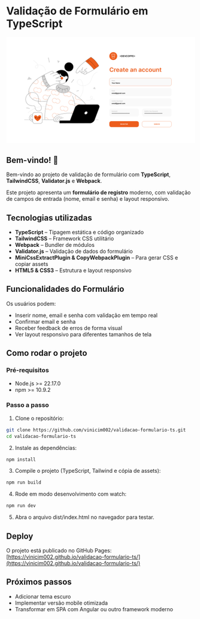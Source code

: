 # Validação de Formulário em TypeScript

![Design preview do Formulário de Registro](frontend/assets/img/preview.png)

## Bem-vindo! 👋

Bem-vindo ao projeto de validação de formulário com **TypeScript**, **TailwindCSS**, **Validator.js** e **Webpack**.

Este projeto apresenta um **formulário de registro** moderno, com validação de campos de entrada (nome, email e senha) e layout responsivo.

## Tecnologias utilizadas

- **TypeScript** – Tipagem estática e código organizado
- **TailwindCSS** – Framework CSS utilitário
- **Webpack** – Bundler de módulos
- **Validator.js** – Validação de dados do formulário
- **MiniCssExtractPlugin & CopyWebpackPlugin** – Para gerar CSS e copiar assets
- **HTML5 & CSS3** – Estrutura e layout responsivo

## Funcionalidades do Formulário

Os usuários podem:

- Inserir nome, email e senha com validação em tempo real
- Confirmar email e senha
- Receber feedback de erros de forma visual
- Ver layout responsivo para diferentes tamanhos de tela

## Como rodar o projeto

### Pré-requisitos

- Node.js >= 22.17.0
- npm >= 10.9.2

### Passo a passo

1. Clone o repositório:

```bash
git clone https://github.com/vinicim002/validacao-formulario-ts.git
cd validacao-formulario-ts
```

2. Instale as dependências:

```bash
npm install
```

3. Compile o projeto (TypeScript, Tailwind e cópia de assets):

```bash
npm run build
```

4. Rode em modo desenvolvimento com watch:

```bash
npm run dev
```

5. Abra o arquivo dist/index.html no navegador para testar.

## Deploy

O projeto está publicado no GitHub Pages:  
[https://vinicim002.github.io/validacao-formulario-ts/](https://vinicim002.github.io/validacao-formulario-ts/)

## Próximos passos

- Adicionar tema escuro
- Implementar versão mobile otimizada
- Transformar em SPA com Angular ou outro framework moderno
